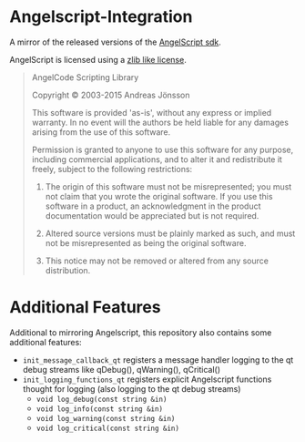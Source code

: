 # Angelscript-Integration

A mirror of the released versions of the [AngelScript sdk](http://angelcode.com/angelscript/).

AngelScript is licensed using a [zlib like license](http://angelcode.com/angelscript/sdk/docs/manual/doc_license.html).

> AngelCode Scripting Library
>
> Copyright © 2003-2015 Andreas Jönsson
>
> This software is provided 'as-is', without any express or implied warranty. In no event will the authors be held liable for any damages arising from the use of this software.
>
> Permission is granted to anyone to use this software for any purpose, including commercial applications, and to alter it and redistribute it freely, subject to the following restrictions:
>
> 1. The origin of this software must not be misrepresented; you must not claim that you wrote the original software. If you use this software in a product, an acknowledgment in the product documentation would be appreciated but is not required.
> 
> 2. Altered source versions must be plainly marked as such, and must not be misrepresented as being the original software.
>
> 3. This notice may not be removed or altered from any source distribution.

# Additional Features

Additional to mirroring Angelscript, this repository also contains some additional features:

- `init_message_callback_qt` registers a message handler logging to the qt debug streams like qDebug(), qWarning(), qCritical()
- `init_logging_functions_qt` registers explicit Angelscript functions thought for logging (also logging to the qt debug streams)
    - `void log_debug(const string &in)`
    - `void log_info(const string &in)`
    - `void log_warning(const string &in)`
    - `void log_critical(const string &in)`


